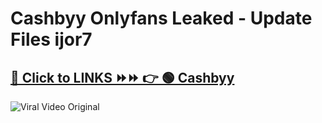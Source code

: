 
 # Cashbyy Onlyfans Leaked - Update Files ijor7

## <h2><a href="https://clipsfans.com/Cashbyy&ref=git">🔗 Click to LINKS ⏩⏩ 👉 🟢 Cashbyy </a></h2>

<a href="https://clipsfans.com/Cashbyy&ref=git" rel="nofollow" data-target="animated-image.originalLink"><img src="https://i.ibb.co.com/xMMVF88/686577567.gif" alt="Viral Video Original" style="max-width: 100%; display: inline-block;" data-target="animated-image.originalImage"></a>

